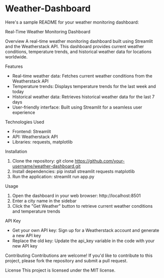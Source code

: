 # Weather-Dashboard
Here's a sample README for your weather monitoring dashboard:

Real-Time Weather Monitoring Dashboard

Overview
A real-time weather monitoring dashboard built using Streamlit and the Weatherstack API. This dashboard provides current weather conditions, temperature trends, and historical weather data for locations worldwide.

Features
- Real-time weather data: Fetches current weather conditions from the Weatherstack API
- Temperature trends: Displays temperature trends for the last week and today
- Historical weather data: Retrieves historical weather data for the last 7 days
- User-friendly interface: Built using Streamlit for a seamless user experience

Technologies Used
- Frontend: Streamlit
- API: Weatherstack API
- Libraries: requests, matplotlib

Installation
1. Clone the repository: git clone https://github.com/your-username/weather-dashboard.git
2. Install dependencies: pip install streamlit requests matplotlib
3. Run the application: streamlit run app.py

Usage
1. Open the dashboard in your web browser: http://localhost:8501
2. Enter a city name in the sidebar
3. Click the "Get Weather" button to retrieve current weather conditions and temperature trends

API Key
- Get your own API key: Sign up for a Weatherstack account and generate a new API key
- Replace the old key: Update the api_key variable in the code with your new API key

Contributing
Contributions are welcome! If you'd like to contribute to this project, please fork the repository and submit a pull request.

License
This project is licensed under the MIT license.
